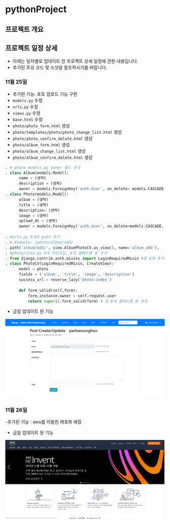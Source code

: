 # pythonProject

## 프로젝트 개요

## 프로젝트 일정 상세
- 아래는 일자별로 업데이트 한 프로젝트 상세 일정에 관한 내용입니다. 
- 추가된 주요 코드 및 스샷을 참조하시기를 바랍니다. 

### 11월 25일 
- 추가된 기능: 포토 업로드 기능 구현
- `models.py` 수정
- `urls.py` 수정
- `views.py` 수정
- `base.html` 수정
- `photo/photo_form.html` 생성
- `photo/templates/photo/photo_change_list.html` 생성
- `photo/photo_confirm_delete.html` 생성
- `photo/album_form.html` 생성
- `photo/album_change_list.html` 생성
- `photo/album_confirm_delete.html` 생성
```python
. # photo models.py owner 필드 추가
. class Album(models.Model):
      name = (생략)
      description = (생략)
      owner = models.ForeignKey('auth.User', on_delete= models.CASCADE, verbose_name='OWNER',blank=True, null=True) # 추가
. class Photo(models.Model):
      album = (생략)
      title = (생략)
      description= (생략)
      image = (생략)
      upload_dt = (생략)
      owner = models.ForeignKey('auth.User', on_delete=models.CASCADE, verbose_name='OWNER',blank=True, null=True) # 추가
      
. #urls.py 9개의 path 추가
. # Example: /photo/album/add/
. path('album/add/', view.AlbumPhotoCV.as_view(), name='album_add'),
. #photo/view.py 6개 라인코딩, 8개 클래스형 뷰 추가
. from django.contrib.auth.mixins import LoginRequiredMixin #등 6개 추가
. class PhotoCV(LoginRequiredMixin, CreateView):
      model = photo
      fields = ('album', 'title', 'image', 'description')
      success_url = reverse_lazy('photo:index')

      def form_valid(self,form):
          form.instance.owner = self.request.user
          return super().form_valid(form) # 등 8개 클래스형 뷰 추가
```
- 금일 업데이트 된 기능 

![](/img/1125.PNG)

### 11월 26일
-추가된 기능 : aws를 이용한 배포화 예정

- 금일 업데이트 된 기능

![](/img/1126.PNG)


